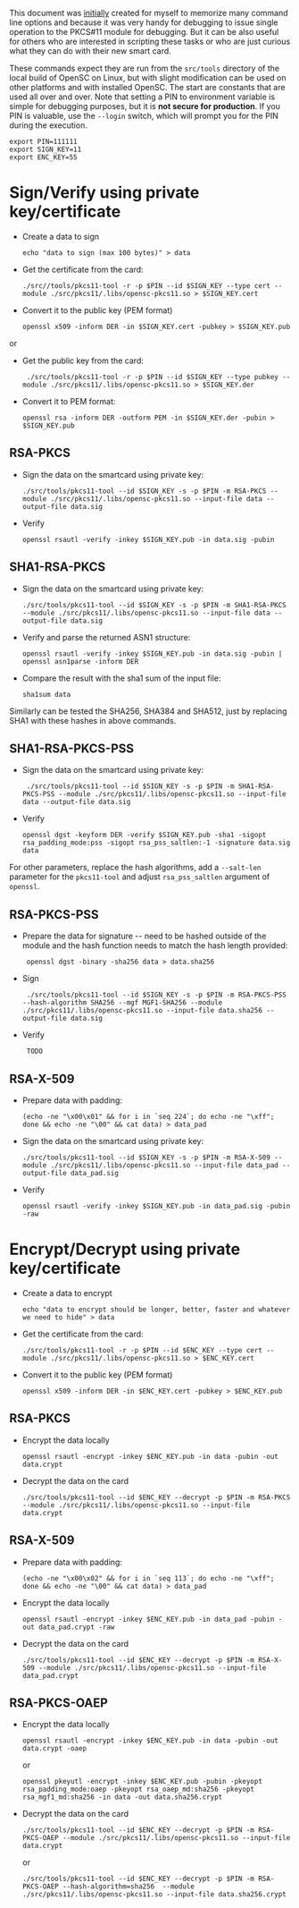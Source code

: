 This document was [initially](https://gist.github.com/Jakuje/5a993d2b2d8a9cac35203599e49e6831) created for myself to memorize many command line options and because it was very handy for debugging to issue single operation to the PKCS#11 module for debugging. But it can be also useful for others who are interested in scripting these tasks or who are just curious what they can do with their new smart card.

These commands expect they are run from the `src/tools` directory of the local build of OpenSC on Linux, but with slight modification can be used on other platforms and with installed OpenSC. The start are constants that are used all over and over. Note that setting a PIN to environment variable is simple for debugging purposes, but it is **not secure for production**. If you PIN is valuable, use the `--login` switch, which will prompt you for the PIN during the execution.

    export PIN=111111
    export SIGN_KEY=11
    export ENC_KEY=55

# Sign/Verify using private key/certificate

 * Create a data to sign

       echo "data to sign (max 100 bytes)" > data

 * Get the certificate from the card:
 
       ./src//tools/pkcs11-tool -r -p $PIN --id $SIGN_KEY --type cert --module ./src/pkcs11/.libs/opensc-pkcs11.so > $SIGN_KEY.cert

 * Convert it to the public key (PEM format)
 
       openssl x509 -inform DER -in $SIGN_KEY.cert -pubkey > $SIGN_KEY.pub

or 

 * Get the public key from the card:
 
        ./src/tools/pkcs11-tool -r -p $PIN --id $SIGN_KEY --type pubkey --module ./src/pkcs11/.libs/opensc-pkcs11.so > $SIGN_KEY.der
 
 * Convert it to PEM format:
 
       openssl rsa -inform DER -outform PEM -in $SIGN_KEY.der -pubin > $SIGN_KEY.pub

## RSA-PKCS

 * Sign the data on the smartcard using private key:
 
       ./src/tools/pkcs11-tool --id $SIGN_KEY -s -p $PIN -m RSA-PKCS --module ./src/pkcs11/.libs/opensc-pkcs11.so --input-file data --output-file data.sig

 * Verify
 
       openssl rsautl -verify -inkey $SIGN_KEY.pub -in data.sig -pubin

## SHA1-RSA-PKCS

 * Sign the data on the smartcard using private key:
 
       ./src/tools/pkcs11-tool --id $SIGN_KEY -s -p $PIN -m SHA1-RSA-PKCS --module ./src/pkcs11/.libs/opensc-pkcs11.so --input-file data --output-file data.sig

 * Verify and parse the returned ASN1 structure:
 
       openssl rsautl -verify -inkey $SIGN_KEY.pub -in data.sig -pubin | openssl asn1parse -inform DER
 
 * Compare the result with the sha1 sum of the input file:
 
       sha1sum data

 Similarly can be tested the SHA256, SHA384 and SHA512, just by replacing SHA1 with these hashes in above commands.

## SHA1-RSA-PKCS-PSS

* Sign the data on the smartcard using private key:
 
       ./src/tools/pkcs11-tool --id $SIGN_KEY -s -p $PIN -m SHA1-RSA-PKCS-PSS --module ./src/pkcs11/.libs/opensc-pkcs11.so --input-file data --output-file data.sig

 * Verify
 
       openssl dgst -keyform DER -verify $SIGN_KEY.pub -sha1 -sigopt rsa_padding_mode:pss -sigopt rsa_pss_saltlen:-1 -signature data.sig data

For other parameters, replace the hash algorithms, add a `--salt-len` parameter for the `pkcs11-tool` and adjust `rsa_pss_saltlen` argument of `openssl`.

## RSA-PKCS-PSS

* Prepare the data for signature -- need to be hashed outside of the module and the hash function needs to match the hash length provided:

       openssl dgst -binary -sha256 data > data.sha256

* Sign

       ./src/tools/pkcs11-tool --id $SIGN_KEY -s -p $PIN -m RSA-PKCS-PSS --hash-algorithm SHA256 --mgf MGF1-SHA256 --module ./src/pkcs11/.libs/opensc-pkcs11.so --input-file data.sha256 --output-file data.sig

* Verify

       TODO

## RSA-X-509

 * Prepare data with padding:
 
       (echo -ne "\x00\x01" && for i in `seq 224`; do echo -ne "\xff"; done && echo -ne "\00" && cat data) > data_pad

 * Sign the data on the smartcard using private key:
 
       ./src/tools/pkcs11-tool --id $SIGN_KEY -s -p $PIN -m RSA-X-509 --module ./src/pkcs11/.libs/opensc-pkcs11.so --input-file data_pad --output-file data_pad.sig

 * Verify
 
       openssl rsautl -verify -inkey $SIGN_KEY.pub -in data_pad.sig -pubin -raw


# Encrypt/Decrypt using private key/certificate

 * Create a data to encrypt
 
       echo "data to encrypt should be longer, better, faster and whatever we need to hide" > data

 * Get the certificate from the card:
 
       ./src/tools/pkcs11-tool -r -p $PIN --id $ENC_KEY --type cert --module ./src/pkcs11/.libs/opensc-pkcs11.so > $ENC_KEY.cert

 * Convert it to the public key (PEM format)
 
       openssl x509 -inform DER -in $ENC_KEY.cert -pubkey > $ENC_KEY.pub

## RSA-PKCS

 * Encrypt the data locally
 
       openssl rsautl -encrypt -inkey $ENC_KEY.pub -in data -pubin -out data.crypt

 * Decrypt the data on the card
 
       ./src/tools/pkcs11-tool --id $ENC_KEY --decrypt -p $PIN -m RSA-PKCS --module ./src/pkcs11/.libs/opensc-pkcs11.so --input-file data.crypt

## RSA-X-509

 * Prepare data with padding:
 
       (echo -ne "\x00\x02" && for i in `seq 113`; do echo -ne "\xff"; done && echo -ne "\00" && cat data) > data_pad

 * Encrypt the data locally
 
       openssl rsautl -encrypt -inkey $ENC_KEY.pub -in data_pad -pubin -out data_pad.crypt -raw

 * Decrypt the data on the card
 
       ./src/tools/pkcs11-tool --id $ENC_KEY --decrypt -p $PIN -m RSA-X-509 --module ./src/pkcs11/.libs/opensc-pkcs11.so --input-file data_pad.crypt

## RSA-PKCS-OAEP

 * Encrypt the data locally
 
       openssl rsautl -encrypt -inkey $ENC_KEY.pub -in data -pubin -out data.crypt -oaep
   or
   
       openssl pkeyutl -encrypt -inkey $ENC_KEY.pub -pubin -pkeyopt rsa_padding_mode:oaep -pkeyopt rsa_oaep_md:sha256 -pkeyopt rsa_mgf1_md:sha256 -in data -out data.sha256.crypt

 * Decrypt the data on the card
 
       ./src/tools/pkcs11-tool --id $ENC_KEY --decrypt -p $PIN -m RSA-PKCS-OAEP --module ./src/pkcs11/.libs/opensc-pkcs11.so --input-file data.crypt

    or

       ./src/tools/pkcs11-tool --id $ENC_KEY --decrypt -p $PIN -m RSA-PKCS-OAEP --hash-algorithm=sha256  --module ./src/pkcs11/.libs/opensc-pkcs11.so --input-file data.sha256.crypt